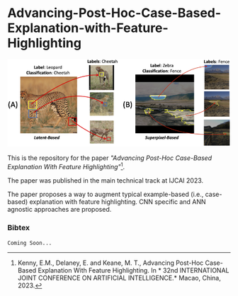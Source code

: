 # Advancing-Post-Hoc-Case-Based-Explanation-with-Feature-Highlighting

![alt text](imgs/title2.png "Title")


This is the repository for the paper *"Advancing Post-Hoc Case-Based Explanation With Feature Highlighting"*[^1].

The paper was published in the main technical track at IJCAI 2023.

The paper proposes a way to augment typical example-based (i.e., case-based) explanation with feature highlighting. CNN specific and ANN agnostic approaches are proposed.


### Bibtex

```
Coming Soon...
```


[^1]: Kenny, E.M., Delaney, E. and Keane, M. T., Advancing Post-Hoc Case-Based Explanation With Feature Highlighting. In * 32nd INTERNATIONAL JOINT CONFERENCE ON ARTIFICIAL INTELLIGENCE.* Macao, China, 2023.

